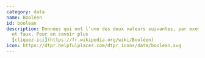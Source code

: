 ```yaml
---
category: data
name: Booléen
id: boolean
description: Données qui ont l'une des deux valeurs suivantes, par exemple vrai
  et faux. Pour en savoir plus
  [cliquez-ici](https://fr.wikipedia.org/wiki/Booléen)
icon: https://dtpr.helpfulplaces.com/dtpr_icons/data/boolean.svg
---
```

